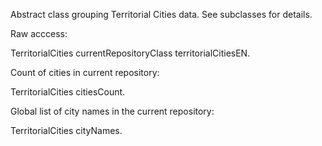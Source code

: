 Abstract class grouping Territorial Cities data.
See subclasses for details.

Raw acccess:

TerritorialCities currentRepositoryClass territorialCitiesEN.

Count of cities in current repository:

TerritorialCities citiesCount.

Global list of city names in the current repository:

TerritorialCities cityNames.